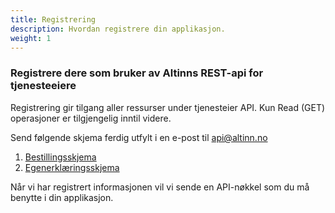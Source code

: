```yaml
---
title: Registrering
description: Hvordan registrere din applikasjon.
weight: 1
---
```


### Registrere dere som bruker av Altinns REST-api for tjenesteeiere

Registrering gir tilgang aller ressurser under tjenesteier API.
Kun Read (GET) operasjoner er tilgjengelig inntil videre.


Send følgende skjema ferdig utfylt i en e-post til [api@altinn.no](mailto:api@altinn.no)

1. [Bestillingsskjema](https://altinnett.brreg.no/Global/Altinn%20API/Bestillingskjema_SO_API.doc)
2. [Egenerklæringsskjema](https://altinnett.brreg.no/Global/Altinn%20API/Egenerkl%c3%a6ring-API_v2.doc)

Når vi har registrert informasjonen vil vi sende en API-nøkkel som du må benytte i din applikasjon.